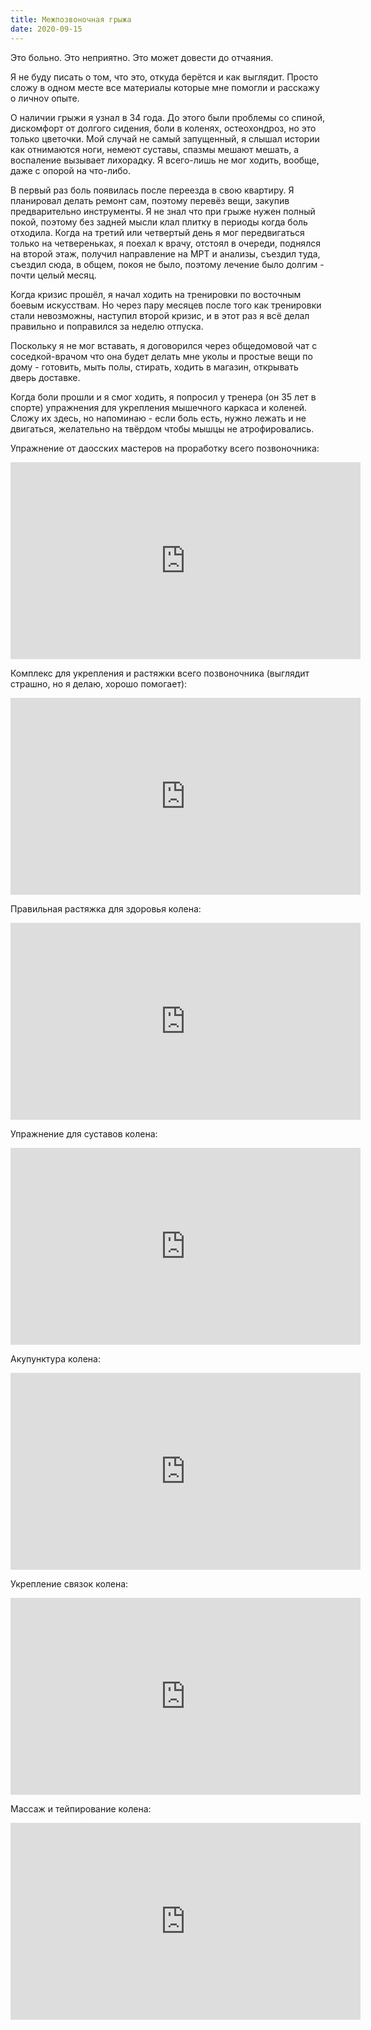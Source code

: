 ```yaml
---
title: Межпозвоночная грыжа
date: 2020-09-15
---
```

Это больно. Это неприятно. Это может довести до отчаяния.

Я не буду писать о том, что это, откуда берётся и как выглядит. Просто сложу в одном месте все материалы которые мне помогли и расскажу о личноv опыте.

О наличии грыжи я узнал в 34 года. До этого были проблемы со спиной, дискомфорт от долгого сидения, боли в коленях, остеохондроз, но это только цветочки. Мой случай не самый запущенный, я слышал истории как отнимаются ноги, немеют суставы, спазмы мешают мешать, а воспаление вызывает лихорадку. Я всего-лишь не мог ходить, вообще, даже с опорой на что-либо.

В первый раз боль появилась после переезда в свою квартиру. Я планировал делать ремонт сам, поэтому перевёз вещи, закупив предварительно инструменты. Я не знал что при грыже нужен полный покой, поэтому без задней мысли клал плитку в периоды когда боль отходила. Когда на третий или четвертый день я мог передвигаться только на четвереньках, я поехал к врачу, отстоял в очереди, поднялся на второй этаж, получил направление на МРТ и анализы, съездил туда, съездил сюда, в общем, покоя не было, поэтому лечение было долгим - почти целый месяц.

Когда кризис прошёл, я начал ходить на тренировки по восточным боевым искусствам. Но через пару месяцев после того как тренировки стали невозможны, наступил второй кризис, и в этот раз я всё делал правильно и поправился за неделю отпуска.

Поскольку я не мог вставать, я договорился через общедомовой чат с соседкой-врачом что она будет делать мне уколы и простые вещи по дому - готовить, мыть полы, стирать, ходить в магазин, открывать дверь доставке. 

Когда боли прошли и я смог ходить, я попросил у тренера (он 35 лет в спорте) упражнения для укрепления мышечного каркаса и коленей. Сложу их здесь, но напоминаю - если боль есть, нужно лежать и не двигаться, желательно на твёрдом чтобы мышцы не атрофировались.

Упражнение от даосских мастеров на проработку всего позвоночника:

<iframe width="560" height="315" src="https://www.youtube.com/embed/2Zf8GKCo_jw" frameborder="0" allow="accelerometer; autoplay; clipboard-write; encrypted-media; gyroscope; picture-in-picture" allowfullscreen></iframe>

Комплекс для укрепления и растяжки всего позвоночника (выглядит страшно, но я делаю, хорошо помогает):

<iframe width="560" height="315" src="https://www.youtube.com/embed/Odr05xnYxU0" frameborder="0" allow="accelerometer; autoplay; clipboard-write; encrypted-media; gyroscope; picture-in-picture" allowfullscreen></iframe>

Правильная растяжка для здоровья колена:

<iframe width="560" height="315" src="https://www.youtube.com/embed/jseATxkZIHs" frameborder="0" allow="accelerometer; autoplay; clipboard-write; encrypted-media; gyroscope; picture-in-picture" allowfullscreen></iframe>

Упражнение для суставов колена:

<iframe width="560" height="315" src="https://www.youtube.com/embed/BEB254DCyf0" frameborder="0" allow="accelerometer; autoplay; clipboard-write; encrypted-media; gyroscope; picture-in-picture" allowfullscreen></iframe>

Акупунктура колена:

<iframe width="560" height="315" src="https://www.youtube.com/embed/yXw0_dGsTh4" frameborder="0" allow="accelerometer; autoplay; clipboard-write; encrypted-media; gyroscope; picture-in-picture" allowfullscreen></iframe>

Укрепление связок колена:

<iframe width="560" height="315" src="https://www.youtube.com/embed/YlGXEE126ac" frameborder="0" allow="accelerometer; autoplay; clipboard-write; encrypted-media; gyroscope; picture-in-picture" allowfullscreen></iframe>

Массаж и тейпирование колена:

<iframe width="560" height="315" src="https://www.youtube.com/embed/JSS-aNKvGoE" frameborder="0" allow="accelerometer; autoplay; clipboard-write; encrypted-media; gyroscope; picture-in-picture" allowfullscreen></iframe>